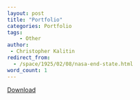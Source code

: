 ```yaml
---
layout: post
title: "Portfolio"
categories: Portfolio
tags:
    - Other
author:
 - Christopher Kalitin
redirect_from:
  - /space/1925/02/08/nasa-end-state.html
word_count: 1
---
```

<a href="{{site.url}}/assets/Christopher_Kalitin_Portfolio.pdf">Download</a>

<object data="{{site.url}}/assets/Christopher_Kalitin_Portfolio.pdf" width="1000" height="1000" type='application/pdf'></object>